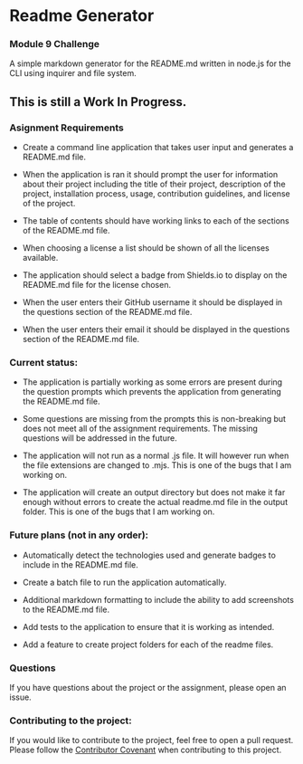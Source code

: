 # Readme Generator

### Module 9 Challenge

A simple markdown generator for the README.md written in node.js for the CLI using inquirer and file system.

## This is still a Work In Progress.


### Asignment Requirements

- Create a command line application that takes user input and generates a README.md file.

- When the application is ran it should prompt the user for information about their project including the title of their project, description of the project, installation process, usage, contribution guidelines, and license of the project.

- The table of contents should have working links to each of the sections of the README.md file.

- When choosing a license a list should be shown of all the licenses available.

- The application should select a badge from Shields.io to display on the README.md file for the license chosen.

- When the user enters their GitHub username it should be displayed in the questions section of the README.md file.

- When the user enters their email it should be displayed in the questions section of the README.md file.

### Current status:

- The application is partially working as some errors are present during the question prompts which prevents the application from generating the README.md file.

- Some questions are missing from the prompts this is non-breaking but does not meet all of the assignment requirements. The missing questions will be addressed in the future.

- The application will not run as a normal .js file. It will however run when the file extensions are changed to .mjs. This is one of the bugs that I am working on.

- The application will create an output directory but does not make it far enough without errors to create the actual readme.md file in the output folder. This is one of the bugs that I am working on.

### Future plans (not in any order):

- Automatically detect the technologies used and generate badges to include in the README.md file.

- Create a batch file to run the application automatically.

- Additional markdown formatting to include the ability to add screenshots to the README.md file.

- Add tests to the application to ensure that it is working as intended.

- Add a feature to create project folders for each of the readme files.

### Questions

If you have questions about the project or the assignment, please open an issue.

### Contributing to the project:

If you would like to contribute to the project, feel free to open a pull request. Please follow the [Contributor Covenant](https://www.contributor-covenant.org/version/2/1/code_of_conduct/) when contributing to this project.
